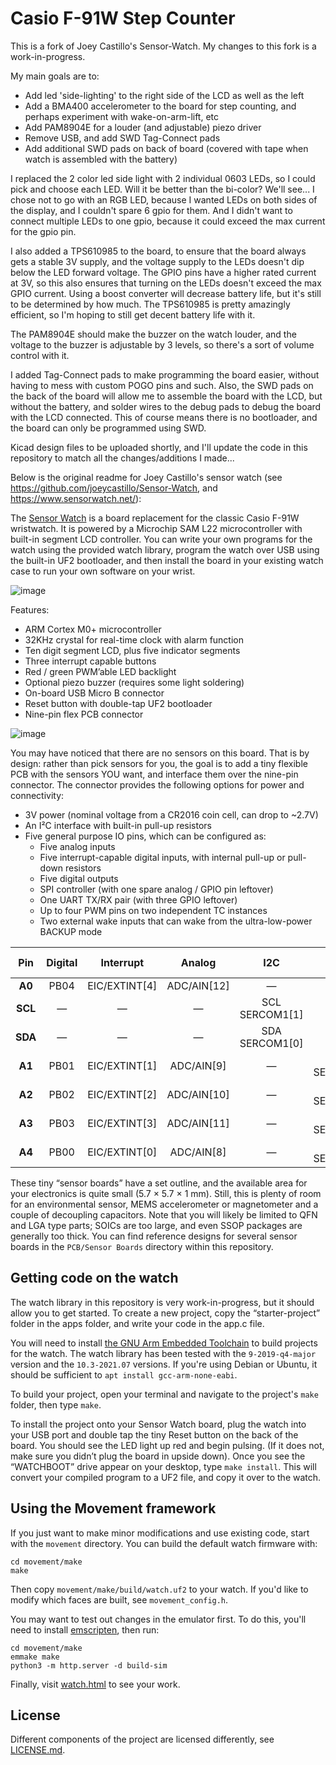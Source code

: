 Casio F-91W Step Counter
========================

This is a fork of Joey Castillo's Sensor-Watch. My changes to this fork is a work-in-progress.

My main goals are to:

* Add led 'side-lighting' to the right side of the LCD as well as the left
* Add a BMA400 accelerometer to the board for step counting, and perhaps experiment with wake-on-arm-lift, etc
* Add PAM8904E for a louder (and adjustable) piezo driver
* Remove USB, and add SWD Tag-Connect pads
* Add additional SWD pads on back of board (covered with tape when watch is assembled with the battery)

I replaced the 2 color led side light with 2 individual 0603 LEDs, so I could pick and choose each LED. Will it be better than the bi-color? We'll see... I chose not to go with an RGB LED, because I wanted LEDs on both sides of the display, and I couldn't spare 6 gpio for them. And I didn't want to connect multiple LEDs to one gpio, because it could exceed the max current for the gpio pin.

I also added a TPS610985 to the board, to ensure that the board always gets a stable 3V supply, and the voltage supply to the LEDs doesn't dip below the LED forward voltage. The GPIO pins have a higher rated current at 3V, so this also ensures that turning on the LEDs doesn't exceed the max GPIO current. Using a boost converter will decrease battery life, but it's still to be determined by how much. The TPS610985 is pretty amazingly efficient, so I'm hoping to still get decent battery life with it.

The PAM8904E should make the buzzer on the watch louder, and the voltage to the buzzer is adjustable by 3 levels, so there's a sort of volume control with it.

I added Tag-Connect pads to make programming the board easier, without having to mess with custom POGO pins and such. Also, the SWD pads on the back of the board will allow me to assemble the board with the LCD, but without the battery, and solder wires to the debug pads to debug the board with the LCD connected. This of course means there is no bootloader, and the board can only be programmed using SWD.

Kicad design files to be uploaded shortly, and I'll update the code in this repository to match all the changes/additions I made...

Below is the original readme for Joey Castillo's sensor watch (see https://github.com/joeycastillo/Sensor-Watch, and https://www.sensorwatch.net/):

The [Sensor Watch](https://www.sensorwatch.net) is a board replacement for the classic Casio F-91W wristwatch. It is powered by a Microchip SAM L22 microcontroller with built-in segment LCD controller. You can write your own programs for the watch using the provided watch library, program the watch over USB using the built-in UF2 bootloader, and then install the board in your existing watch case to run your own software on your wrist.

![image](/images/sensor-watch.jpg)

Features:
* ARM Cortex M0+ microcontroller
* 32KHz crystal for real-time clock with alarm function
* Ten digit segment LCD, plus five indicator segments
* Three interrupt capable buttons
* Red / green PWM’able LED backlight
* Optional piezo buzzer (requires some light soldering)
* On-board USB Micro B connector
* Reset button with double-tap UF2 bootloader
* Nine-pin flex PCB connector

![image](/images/sensor-board.png)

You may have noticed that there are no sensors on this board. That is by design: rather than pick sensors for you, the goal is to add a tiny flexible PCB with the sensors YOU want, and interface them over the nine-pin connector. The connector provides the following options for power and connectivity:

* 3V power (nominal voltage from a CR2016 coin cell, can drop to ~2.7V)
* An I²C interface with built-in pull-up resistors
* Five general purpose IO pins, which can be configured as:
    * Five analog inputs
    * Five interrupt-capable digital inputs, with internal pull-up or pull-down resistors
    * Five digital outputs
    * SPI controller (with one spare analog / GPIO pin leftover)
    * One UART TX/RX pair (with three GPIO leftover)
    * Up to four PWM pins on two independent TC instances
    * Two external wake inputs that can wake from the ultra-low-power BACKUP mode

| **Pin** | **Digital** | **Interrupt**   | **Analog**    | **I2C**             | **SPI**              | **UART**                 | **PWM**  | **Ext. Wake** |
| :-----: | :---------: | :-------------: | :-----------: | :-----------------: | :------------------: | :----------------------: | :------: | :-----------: |
| **A0**  | PB04        | EIC/EXTINT\[4\] | ADC/AIN\[12\] | —                   | —                    | —                        | —        | —             |
| **SCL** | —           | —               | —             | SCL<br>SERCOM1\[1\] | —                    | —                        | —        | —             |
| **SDA** | —           | —               | —             | SDA<br>SERCOM1\[0\] | —                    | —                        | —        | —             |
| **A1**  | PB01        | EIC/EXTINT\[1\] | ADC/AIN\[9\]  | —                   | SCK<br>SERCOM3\[3\]  | RX<br>SERCOM3\[3\]       | TC3\[1\] | —             |
| **A2**  | PB02        | EIC/EXTINT\[2\] | ADC/AIN\[10\] | —                   | MOSI<br>SERCOM3\[0\] | TX or RX<br>SERCOM3\[0\] | TC2\[0\] | RTC/IN\[1\]   |
| **A3**  | PB03        | EIC/EXTINT\[3\] | ADC/AIN\[11\] | —                   | CS<br>SERCOM3\[1\]   | RX<br>SERCOM3\[1\]       | TC2\[1\] | —             |
| **A4**  | PB00        | EIC/EXTINT\[0\] | ADC/AIN\[8\]  | —                   | MISO<br>SERCOM3\[2\] | TX or RX<br>SERCOM3\[2\] | TC3\[0\] | RTC/IN\[0\]   |

These tiny “sensor boards” have a set outline, and the available area for your electronics is quite small (5.7 × 5.7 × 1 mm). Still, this is plenty of room for an environmental sensor, MEMS accelerometer or magnetometer and a couple of decoupling capacitors. Note that you will likely be limited to QFN and LGA type parts; SOICs are too large, and even SSOP packages are generally too thick. You can find reference designs for several sensor boards in the `PCB/Sensor Boards` directory within this repository.

Getting code on the watch
-------------------------
The watch library in this repository is very work-in-progress, but it should allow you to get started. To create a new project, copy the “starter-project” folder in the apps folder, and write your code in the app.c file.

You will need to install [the GNU Arm Embedded Toolchain](https://developer.arm.com/tools-and-software/open-source-software/developer-tools/gnu-toolchain/gnu-rm/downloads/) to build projects for the watch. The watch library has been tested with the `9-2019-q4-major` version and the `10.3-2021.07` versions. If you're using Debian or Ubuntu, it should be sufficient to `apt install gcc-arm-none-eabi`.

To build your project, open your terminal and navigate to the project's `make` folder, then type `make`.

To install the project onto your Sensor Watch board, plug the watch into your USB port and double tap the tiny Reset button on the back of the board. You should see the LED light up red and begin pulsing. (If it does not, make sure you didn’t plug the board in upside down). Once you see the “WATCHBOOT” drive appear on your desktop, type `make install`. This will convert your compiled program to a UF2 file, and copy it over to the watch.

Using the Movement framework
----------------------------
If you just want to make minor modifications and use existing code, start with the `movement` directory. You can build the default watch firmware with:

```
cd movement/make
make
```

Then copy `movement/make/build/watch.uf2` to your watch. If you'd like to modify which faces are built, see `movement_config.h`.

You may want to test out changes in the emulator first. To do this, you'll need to install [emscripten](https://emscripten.org/), then run:

```
cd movement/make
emmake make
python3 -m http.server -d build-sim
```

Finally, visit [watch.html](http://localhost:8000/watch.html) to see your work.

License
-------
Different components of the project are licensed differently, see [LICENSE.md](https://github.com/joeycastillo/Sensor-Watch/blob/main/LICENSE.md).
